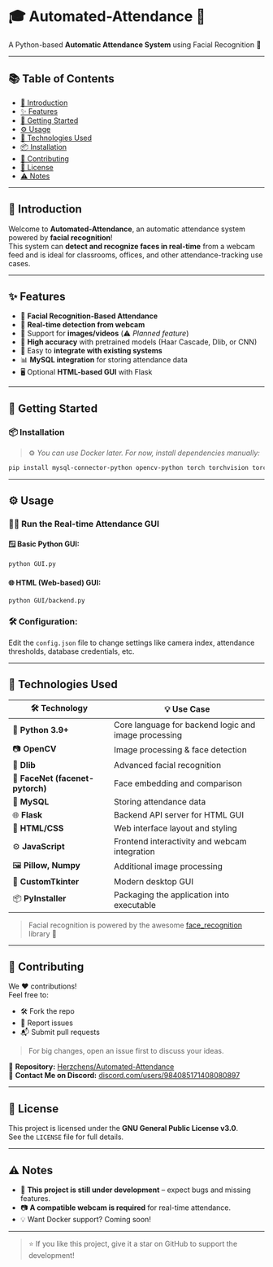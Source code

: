 # 🎓 Automated-Attendance 📸

A Python-based **Automatic Attendance System** using Facial Recognition 🧠

---

## 📚 Table of Contents
- [📌 Introduction](#-introduction)
- [✨ Features](#-features)
- [🚀 Getting Started](#-getting-started)
- [⚙️ Usage](#-usage)
- [🧰 Technologies Used](#-technologies-used)
- [📦 Installation](#-installation)
- [🤝 Contributing](#-contributing)
- [🪪 License](#-license)
- [⚠️ Notes](#-notes)

---

## 📌 Introduction
Welcome to **Automated-Attendance**, an automatic attendance system powered by **facial recognition**!  
This system can **detect and recognize faces in real-time** from a webcam feed and is ideal for classrooms, offices, and other attendance-tracking use cases.

---

## ✨ Features
- 🧠 **Facial Recognition-Based Attendance**  
- 🎥 **Real-time detection from webcam**  
- 📸 Support for **images/videos** (⚠️ *Planned feature*)  
- 🎯 **High accuracy** with pretrained models (Haar Cascade, Dlib, or CNN)  
- 🔗 Easy to **integrate with existing systems**  
- 📊 **MySQL integration** for storing attendance data  
- 🖥️ Optional **HTML-based GUI** with Flask  

---

## 🚀 Getting Started

### 📦 Installation
> ⚙️ _You can use Docker later. For now, install dependencies manually:_

```bash
pip install mysql-connector-python opencv-python torch torchvision torchaudio numpy pillow customtkinter scikit-learn facenet-pytorch tk pyinstaller openpyxl flask
```

---

## ⚙️ Usage

### 🧑‍💻 Run the Real-time Attendance GUI

#### 🪟 Basic Python GUI:
```bash
python GUI.py
```

#### 🌐 HTML (Web-based) GUI:
```bash
python GUI/backend.py
```

### 🛠️ Configuration:
Edit the `config.json` file to change settings like camera index, attendance thresholds, database credentials, etc.

---

## 🧰 Technologies Used
| 🛠 Technology      | 💡 Use Case |
|------------------|-------------|
| 🐍 **Python 3.9+**    | Core language for backend logic and image processing |
| 📷 **OpenCV**         | Image processing & face detection |
| 🧠 **Dlib**           | Advanced facial recognition |
| 🔬 **FaceNet (facenet-pytorch)** | Face embedding and comparison |
| 🔗 **MySQL**          | Storing attendance data |
| 🌐 **Flask**          | Backend API server for HTML GUI |
| 🎨 **HTML/CSS**       | Web interface layout and styling |
| ⚙️ **JavaScript**     | Frontend interactivity and webcam integration |
| 🖼️ **Pillow, Numpy**  | Additional image processing |
| 🧱 **CustomTkinter**  | Modern desktop GUI |
| 📦 **PyInstaller**    | Packaging the application into executable |

> Facial recognition is powered by the awesome [face_recognition](https://github.com/ageitgey/face_recognition) library 🙌

---

## 🤝 Contributing

We ❤️ contributions!  
Feel free to:
- 🛠 Fork the repo
- 🐞 Report issues
- 📬 Submit pull requests

> For big changes, open an issue first to discuss your ideas.

🔗 **Repository:** [Herzchens/Automated-Attendance](https://github.com/Herzchens/Automated-Attendance)  
💬 **Contact Me on Discord:** [discord.com/users/984085171408080897](https://discord.com/users/984085171408080897)

---

## 🪪 License

This project is licensed under the **GNU General Public License v3.0**.  
See the `LICENSE` file for full details.

---

## ⚠️ Notes

- 🚧 **This project is still under development** – expect bugs and missing features.
- 📷 **A compatible webcam is required** for real-time attendance.
- 💡 Want Docker support? Coming soon!

---

> ⭐️ If you like this project, give it a star on GitHub to support the development!


